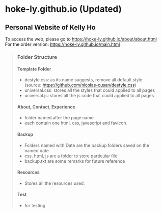 # hoke-ly.github.io (Updated)
## Personal Website of Kelly Ho
To access the web, please go to https://hoke-ly.github.io/about/about.html
For the order version: https://hoke-ly.github.io/main.html
> ### Folder Structure
>
> #### Template Folder
> - destyle.css: as its name suggests, remove all default style (source: https://github.com/nicolas-cusan/destyle.css)
> - universal.css: stores all the styles that could applied to all pages
> - universal.js: stores all the js code that could applied to all pages
>
> #### About, Contact, Experience
> - folder named after the page name
> - each contain one html, css, javascript and favicon.
> 
> #### Backup
> - Folders named with Date are the backup folders saved on the named date
> - css, html, js are a folder to store particular file
> - backup.txt are some remarks for future reference
>
> #### Resources
> - Stores all the resources used.
>
> #### Test
> - for testing

